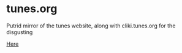 # tunes.org

Putrid mirror of the tunes website, along with cliki.tunes.org for the disgusting

[Here](https://elijah-team.guthub.io/tunes.org/)

